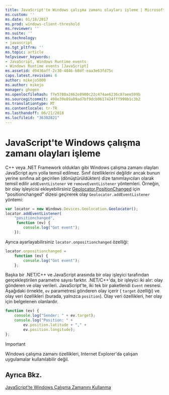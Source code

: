 ```yaml
---
title: JavaScript'te Windows çalışma zamanı olayları işleme | Microsoft Docs
ms.custom: ''
ms.date: 01/18/2017
ms.prod: windows-client-threshold
ms.reviewer: ''
ms.suite: ''
ms.technology:
- javascript
ms.tgt_pltfrm: ''
ms.topic: article
helpviewer_keywords:
- JavaScript, Windows Runtime events
- Windows Runtime events [JavaScript]
ms.assetid: d9436aff-2c30-4846-b8df-eaa3e63fd75c
caps.latest.revision: 6
author: mikejo5000
ms.author: mikejo
manager: ghogen
ms.openlocfilehash: f7e5780a2462e8980c22c474ae6236c87aee599b
ms.sourcegitcommit: 498e39e89a89ad7bf9dcb0617424fff999b1c3b2
ms.translationtype: MT
ms.contentlocale: tr-TR
ms.lasthandoff: 06/21/2018
ms.locfileid: "36302821"
---
```

# <a name="handling-windows-runtime-events-in-javascript"></a>JavaScript'te Windows çalışma zamanı olayları işleme
C++ veya .NET Framework oldukları gibi Windows çalışma zamanı olayları JavaScript aynı yolla temsil edilmez. Sınıf özelliklerini değildir ancak bunun yerine sınıfına ait geçirilen (dönüştürüldükten) dize tanımlayıcıları olarak temsil edilir `addEventListener` ve `removeEventListener` yöntemleri. Örneğin, bir olay işleyicisi ekleyebilirsiniz [Geolocator.PositionChanged](https://msdn.microsoft.com/library/windows/apps/xaml/windows.devices.geolocation.geolocator.positionchanged.aspx) için "positionchanged" dizesi geçirerek olay `Geolocator.addEventListener` yöntemi:  
  
```JavaScript  
var locator = new Windows.Devices.Geolocation.Geolocator();  
locator.addEventListener(  
    "positionchanged",   
     function (ev) {  
        console.log("Got event");  
    });  
```  
  
 Ayrıca ayarlayabilirsiniz `locator.onpositionchanged` özelliği:  
  
```JavaScript  
locator.onpositionchanged =    
    function (ev) {  
        console.log("Got event");  
    };  
```  
  
Başka bir .NET/C++ ve JavaScript arasında bir olay işleyici tarafından gerçekleştirilen parametre sayısı farktır. .NET/C++'da, bir işleyici iki alır: olay gönderen ve olay verileri. JavaScript'te, iki tek bir paketlendi `Event` nesnesi. Aşağıdaki örnekte, `ev` parametresi gönderen olay içerir ( `target` özelliği) ve olay veri özellikleri (burada, yalnızca `position`). Olay veri özellikleri, her olay için belgelenen olanlardır.
  
```JavaScript  
function (ev) {  
    console.log("Sender: " + ev.target);  
    console.log("Position: " +  
        ev.position.latitude + "," +  
        ev.position.longitude);  
};  
```  
  
> [!IMPORTANT]
>  Windows çalışma zamanı özellikleri, Internet Explorer'da çalışan uygulamalar kullanılabilir değil.  
  
## <a name="see-also"></a>Ayrıca Bkz.  
 [JavaScript’te Windows Çalışma Zamanını Kullanma](../jswinrt/using-the-windows-runtime-in-javascript.md)
